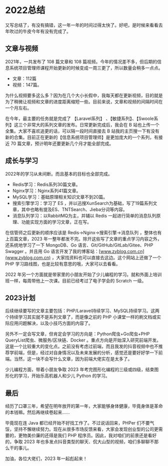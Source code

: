 # 2022总结

又写总结了，有没有搞错，这一年一年的时间过得太快了。好吧，是时候来看看去年吹过的牛皮今年有没有完成了。

## 文章与视频

2021年，一共发布了 108 篇文章和 108 篇视频。今年的情况差不多，但后期的信息系统项目管理师课程开始更新的时候变成一周三更了，所以数量会稍多一点点。

- 文章：112篇
- 视频：147篇。

为什么视频要多这么多？因为在几个大小长假中，我每天都在更新视频，目的就是为了稍微让视频和文章的进度距离缩短一些。目前来说，文章和视频的间隔时间在一个月左右。

在今年，最主要的任务就是完成了 【Laravel系列】 、【敏捷系列】、【Swoole系列】这三个非常大的系列文章的发布。日常更新完成后，我会在 B 站也上传一个全集。大家不喜欢追更的话，可以隔一段时间直接去 B 站我的主页搜一下有没有新的合集。目前正在更新的【信息系统项目管理师】是更加庞大的一个系列，有接近 70 篇文章，预计明年还要更新几个月才能全部完成。

## 成长与学习

2022年的学习从未间断。而且基本的目标也全部完成。

- Redis学习：Redis系列30篇文章。
- Nginx学习：Nginx系列41篇文章。
- MySQL学习：基础原理相关知识文章不到20篇。
- 搜索引擎学习：学习了 ES ，并以迅搜XunSearch为基础，写了19篇系列文章，其中也略有提及ES、TNTSearch、Jieba分词等内容。
- 消息队列学习：以RabbitMQ为主，并辅以 Redis 一起进行简单的消息队列原理、功能实现方面的学习文章，正在写。

在信管师之后更新的顺序应该是 Redis->Nginx->搜索引擎->消息队列 ，整体也有上百篇文章，2023 年一整年都发不完。除开这些写了文章的重点学习内容之外，还系统地学习了一下 MongoDB、Go 语言、Git/GitHub/GitLab/Gitee、PHP Swagger 。并且用 Go 语言开发了我的博客站：[www.zyblog.com.cn](www.zyblog.com.cn) ，大家找资料也可以直接去这边。这个网站上还做了一个 PHP 学习路线图，也是比较有意思的哦，大家可以去看看。

2022 年另一个方面就是带家里的小朋友开始了少儿编程的学习。就和外面上培训班一样，每周带他上一次课。目前已经考过了电子学会的 Scratch 一级。

## 2023计划

后续继续要写的文章主要包括：PHP/Laravel持续学习、MySQL持续学习。这两个持续学习其实就不是系列文章了，而是像之前的 PHP 小课堂一样的刷文档或实际应用问题解决，以及小技巧方面的内容了。

另外不一定会写文章，但肯定会学习的方向是：Python爬虫+Go爬虫+PHP QueryList爬虫、微服务/区块链、Docker 。重点方向是开始深入研究前端开发。这是一个比较重大的变化点。之前没有考虑过前端，而且我发的抖音视频中也不推荐学前端，但是，经过对自身情况以及未来发展的分析，感觉还是要好好学一下前端。当然，这一块不会写什么文章，因为前端大佬实在是太多了。

少儿编程方面，带着小朋友争取 2023 年考完图形化编程的三级或四级，结束图形化的学习，开始乐高机器人和少儿 Python 的学习。

## 最后

经历了口罩三年，希望在明年放开的第一年，大家能够身体健康，毕竟身体是革命的本钱嘛。然后再继续卷起来......

毕竟现在连 Java 都已经开始不好找工作了。不过说话回来，PHPer 们不要气馁，坚持不懈继续努力。现在从很多市场反馈来看，大家会发现创业型的公司更需要的，更物美价廉的还得是我们 PHP 程序员。因此，我对咱们的前景还是看好的，争取 2023 年也多发点抖音类型的聊天、侃大山型的视频，咱们多聊聊不那么干的事儿。

加油，各位大佬们，2023 年一起彪起来！

